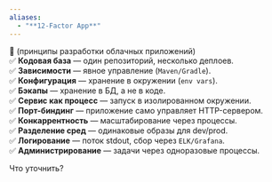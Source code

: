 ```yaml
---
aliases:
  - "**12-Factor App**"
---
```

🔹  (принципы разработки облачных приложений)  
✅ **Кодовая база** — один репозиторий, несколько деплоев.  
✅ **Зависимости** — явное управление (`Maven/Gradle`).  
✅ **Конфигурация** — хранение в окружении (`env vars`).  
✅ **Бэкапы** — хранение в БД, а не в коде.  
✅ **Сервис как процесс** — запуск в изолированном окружении.  
✅ **Порт-биндинг** — приложение само управляет HTTP-сервером.  
✅ **Конкаррентность** — масштабирование через процессы.  
✅ **Разделение сред** — одинаковые образы для dev/prod.  
✅ **Логирование** — поток stdout, сбор через `ELK/Grafana`.  
✅ **Администрирование** — задачи через одноразовые процессы.


Что уточнить?